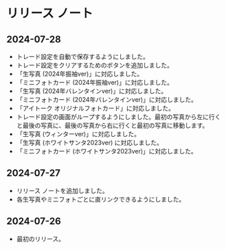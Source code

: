 # リリース ノート

## 2024-07-28

- トレード設定を自動で保存するようにしました。
- トレード設定をクリアするためのボタンを追加しました。
- 「生写真 (2024年振袖ver)」に対応しました。
- 「ミニフォトカード (2024年振袖ver)」に対応しました。
- 「生写真 (2024年バレンタインver)」に対応しました。
- 「ミニフォトカード (2024年バレンタインver)」に対応しました。
- 「アイトーク オリジナルフォトカード」に対応しました。
- トレード設定の画面がループするようにしました。最初の写真から左に行くと最後の写真に、最後の写真から右に行くと最初の写真に移動します。
- 「生写真 (ウィンターver)」に対応しました。
- 「生写真 (ホワイトサンタ2023ver) に対応しました。
- 「ミニフォトカード (ホワイトサンタ2023ver)」に対応しました。

## 2024-07-27

- リリース ノートを追加しました。
- 各生写真やミニフォトごとに直リンクできるようにしました。

## 2024-07-26

- 最初のリリース。
